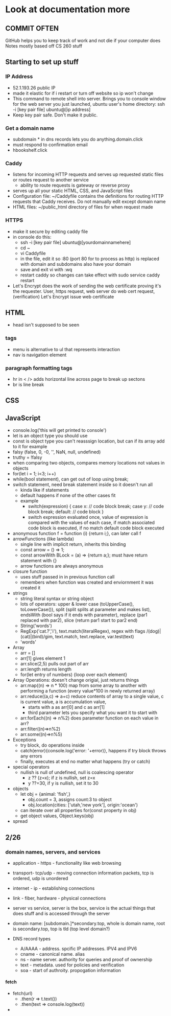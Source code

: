 # Look at documentation more
## COMMIT OFTEN
GitHub helps you to keep track of work and not die if your computer does
Notes mostly based off CS 260 stuff

## Starting to set up stuff

### IP Address
- 52.1.193.26 public IP
- made it elastic for if i restart or turn off website so ip won't change
- This command to remote shell into server. Brings you to console window for the web server you just launched, ubuntu user's home directory: ssh -i [key pair file] ubuntu@[ip address]
- Keep key pair safe. Don't make it public. 

### Get a domain name
- subdomain * in dns records lets you do anything.domain.click
- must respond to confirmation email
- hbookshelf.click

### Caddy
- listens for incoming HTTP requests and serves up requested static files or routes request to another service
  - ability to route requests is gateway or reverse proxy
- serves up all your static HTML, CSS, and JavaScript files
- Configuration file: ~/Caddyfile contains the definitions for routing HTTP requests that Caddy receives. Do not manually edit except domain name
- HTML files: ~/public_html directory of files for when request made

### HTTPS
- make it secure by editing caddy file
- in console do this:
  - ssh -i [key pair file] ubuntu@[yourdomainnamehere]
  - cd ~
  - vi Caddyfile
  - in the file, edit it so :80 (port 80 for to process as http) is replaced with domain and subdomains also have your domain
  - save and exit vi with :wq
  - restart caddy so changes can take effect with sudo service caddy restart
- Let's Encrypt does the work of sending the web certificate proving it's the requester. User, https request, web server do web cert request, (verification) Let's Encrypt issue web certificate


## HTML
- head isn't supposed to be seen
### tags
- menu is alternative to ul that represents interaction
- nav is navigation element
### paragraph formatting tags
- hr in < /> adds horizontal line across page to break up sectons
- br is line break

## CSS

## JavaScript
- console.log('this will get printed to console')
- let is an object type you should use
- const is object type you can't reasssign location, but can if its array add to it for example
- falsy (false, 0, -0, '', NaN, null, undefined)
- truthy = !falsy
- when comparing two objects, compares memory locations not values in objects
- for(let i = 1; i<3; i++)
- while(bool statement), can get out of loop using break;
- switch statement, need break statement inside so it doesn't run all
  - kinda like if statements 
  - default happens if none of the other cases fit
  - example
    - switch(expression) {
        case x:
          // code block
          break;
        case y:
          // code block
          break;
        default:
          // code block
      }
    - switch expression evaluated once, value of expression is compared with the values of each case, if match associated code block is executed, if no match default code block executed
- anonymous function f = function (i) {return i;}, can later call f 
- arrowFunctions (like lambda)
  - single line with implicit return, inherits this binding
  - const arrow = () => 1;
  - const arrowWith BLock = (a) => {return a;}; must have return statement with {}
  - arrow functions are always anonymous
- closure function
  - uses stuff passed in in previous function call
  - remembers when function was created and enviornment it was created it
- strings
  - string literal syntax or string object
  - lots of operators: upper & lower case (toUpperCase(), toLowerCase()), split (split splits at parameter and makes list), endsWith (bool says if it ends with parameter), replace (par1 replaced with par2), slice (return par1 start to par2 end)
  - String('words')
  - RegExp('cat.?','i'), text.match(literalRegex), regex with flags /(dog)|(cat)|(bird)/gim, text.match, text.replace, var.test(text)
  - 'words'
- Array
  - arr = []
  - arr[1] gives element 1
  - arr.slice(2,5) pulls out part of arr
  - arr.length returns length
  - for(let entry of numbers) {loop over each element}
- Array Operations: doesn't change origial, just returns things
  - arr.map((n) => n * 100) map from some array to another with performing a function (every value*100 in newly returned array)
  - arr.reduce((a,c) => a+c) reduce contents of array to a single value, c is current value, a is accumulation value, 
    - starts with a as arr[0] and c as arr[1]
    - third parameter lets you specify what you want it to start with
  - arr.forEach((n) => n%2) does parameter function on each value in arr?
  - arr.filter((n)=>n%2)
  - arr.some((n)=>n%5)
- Exceptions
  - try block, do operations inside
  - catch(error){console.log('error: '+error)}, happens if try block throws any errors
  - finally, executes at end no matter what happens (try or catch)
- special operators
  - nullish is null of undefined, null is coalescing operator
    - z ?? (z=x); if z is nullish, set z=x
    - y ??=30, if y is nullish, set it to 30
- objects
  - let obj = {animal: 'fish',}
    - obj.count = 3, assigns count:3 to object
    - obj.location(cities: ['utah,'new york'], origin:'ocean')
  - can iterate over all properties for(const property in obj)
  - get object values, Object.keys(obj)
- spread




## 2/26
### domain names, servers, and services
- application - https - functionality like web browsing
- transport- tcp/udp - moving connection information packets, tcp is ordered, udp is unordered
- internet - ip - establishing connections
- link - fiber, hardware - physical connections

- server vs service, server is the box, service is the actual things that does stuff and is accessed through the server
- domain name: [subdomain.]*secondary.top, whole is domain name, root is secondary.top, top is tld (top level domain?)
- DNS record types
  - A/AAAA - address. spcific IP addresses. IPV4 and IPV6
  - cname - canonical name. alias
  - ns - name server. authority for queries and proof of ownership
  - text - metadata. used for policies and verification
  - soa - start of authroity. propogation information
#### fetch
- fetch(url)
  - .then(r => t.text())
  - .then(text => console.log(text))
- 
